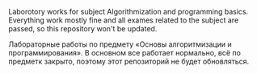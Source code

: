 Laborotory works for subject Algorithmization and programming basics. Everything work mostly fine and all exames related to the subject are passed, so this repository won't be updated.

Лабораторные работы по предмету «Основы алгоритмизации и программирования». В основном все работает нормально, всё по предметк закрыто, поэтому этот репозиторий не будет обновляться.
